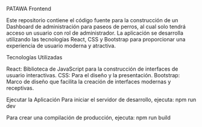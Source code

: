 
PATAWA Frontend

Este repositorio contiene el código fuente para la construcción de un Dashboard de administración para paseos de perros, al cual solo tendrá acceso un usuario con rol de administrador. La aplicación se desarrolla utilizando las tecnologías React, CSS y Bootstrap para proporcionar una experiencia de usuario moderna y atractiva.

Tecnologías Utilizadas

React: Biblioteca de JavaScript para la construcción de interfaces de usuario interactivas.
CSS: Para el diseño y la presentación.
Bootstrap: Marco de diseño que facilita la creación de interfaces modernas y receptivas.

Ejecutar la Aplicación
Para iniciar el servidor de desarrollo, ejecuta:
npm run dev

Para crear una compilación de producción, ejecuta:
npm run build



